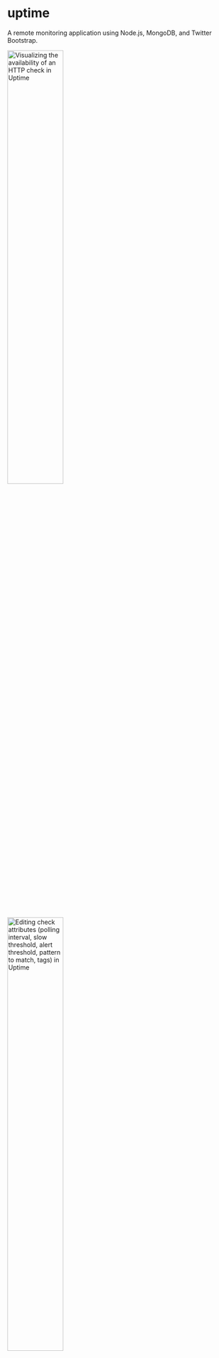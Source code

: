 uptime
======

A remote monitoring application using Node.js, MongoDB, and Twitter Bootstrap.

<img src="https://raw.github.com/fzaninotto/uptime/downloads/check_details.png" title="Visualizing the availability of an HTTP check in Uptime" width="50%" valign="top" />
<img src="https://raw.github.com/fzaninotto/uptime/downloads/check_form.png" title="Editing check attributes (polling interval, slow threshold, alert threshold, pattern to match, tags) in Uptime" width="50%" valign="top" />

You can watch a [demo screencast on Vimeo](https://vimeo.com/39302164).

Features
--------

* Monitor thousands of websites (powered by [Node.js asynchronous programming](http://redotheweb.com/2012/01/23/nodejs-for-php-programmers-1-event-driven-programming-and-pasta.html))
* Tweak frequency of monitoring on a per-check basis, up to the second
* Check the presence of a pattern in the response body
* Receive notifications whenever a check goes down
  * On screen (powered by [socket.io](http://socket.io/))
  * By email
  * On the console
* Record availability statistics for further reporting (powered by [MongoDB](http://www.mongodb.org/))
* Detailed uptime reports with animated charts (powered by [Flotr2](http://www.humblesoftware.com/flotr2/))
* Monitor availability, responsiveness, average response time, and total uptime/downtime
* Get details about failed checks (HTTP error code, etc.)
* Group checks by tags and get reports by tag
* Familiar web interface (powered by [Twitter Bootstrap 2.0](http://twitter.github.com/bootstrap/index.html))
* Complete API for integration with third-party monitoring services
* Powerful plugin system to ease extension and customization
* Easy installation and zero administration

Installing Uptime
-----------------

Uptime 3.2 requires Node.js 0.10 and MongoDB 2.1. Older versions provide compatibility with Node 0.8 (Uptime v3.1) and 0.6 (Uptime v1.4).

To install from GitHub, clone the repository and install dependencies using `npm`:

```sh
$ git clone git://github.com/fzaninotto/uptime.git
$ cd uptime
$ npm install
```

Lastly, start the application with:

```sh
$ node app
```

If you want a production environment:

```sh
$ NODE_ENV=production node app
```

Upgrading From a 2.0 Install
----------------------------

If you have been using uptime 1.0 or 2.0, you have to execute the migration script before using the new release.

```sh
$ node models/migrations/upgrade2to3
```

Adding Checks
-------------

By default, the web UI runs on port 8082, so just browse to 

    http://localhost:8082/

And you're ready to begin. Create your first check by entering an URL, wait for the first ping, and you'll soon see data flowing through your charts!

Configuring
-----------

Uptime uses [node-config](https://github.com/lorenwest/node-config) to allow YAML configuration and environment support. Here is the default configuration, taken from `config/default.yaml`:

```yaml
url:        'http://localhost:8082'

mongodb:
  server:   localhost
  database: uptime
  user:     root 
  password:
  connectionString:       # alternative to setting server, database, user and password separately

monitor:
  name:                   origin
  apiUrl:                 'http://localhost:8082/api' # must be accessible without a proxy
  pollingInterval:        10000      # ten seconds
  timeout:                5000       # five seconds
  userAgent:              NodeUptime/2.0 (https://github.com/fzaninotto/uptime)

analyzer:
  updateInterval:         60000      # one minute
  qosAggregationInterval: 600000     # ten minutes
  pingHistory:            8035200000 # three months

autoStartMonitor: true

plugins:
  - ./plugins/console
  - ./plugins/patternMatcher
  - ./plugins/httpOptions
  # - ./plugins/email
```

To modify this configuration, create a `development.yaml` or a `production.yaml` file in the same directory, and override just the settings you need. For instance, to run Uptime on port 80 in production, create a `production.yaml` file as follows:

```yaml
url: 'http://myDomain.com'
```

Node that Uptime works great behind a proxy - it uses the `http_proxy` environment variable transparently.

Architecture
------------

Uptime is composed of two services: a webapp (in `app.js`), and a polling monitor (in `monitor.js)`. For your convenience, the two services start together when you call `node app`.

<img src="https://raw.github.com/fzaninotto/uptime/downloads/architecture.png" title="Uptime architecture" />

However, heavily browsing the webapp may slow down the whole server - including the polling monitor. In other terms, using the application can influence the uptime measurements. To avoid this effect, it is recommended to run the polling monitor in a separate process.

To that extent, set the `autoStartMonitor` setting to `false` in the `production.yaml`, and launch the monitor by hand:

```sh
$ node monitor &
$ node app
```

Don't forget to set `NODE_ENV=production` if you want to run the app in production environment.

You can also run the monitor in a different server. This second server must be able to reach the API of the webapp server: set the `monitor.apiUrl` setting accordingly in the `production.yaml` file of the monitor server.

Monitoring From Various Locations
---------------------------------

You can even run several monitor servers in several datacenters to get average response time. In that case, make sure you set a different `monitor.name` setting for all monitor servers to be able to tell which server make a particular ping.

Using Plugins
-------------

Plugins can add more notification types, more poller types, new routes to the webapp, etc. Uptime currently bundles three plugins:

 * [`console`](https://github.com/fzaninotto/uptime/blob/master/plugins/console/index.js): log pings and events in the console in real time
 * [`email`](https://github.com/fzaninotto/uptime/blob/master/plugins/email/index.js): notify events (up, down pause) by email
 * [`patternMatcher`](https://github.com/fzaninotto/uptime/blob/master/plugins/patternMatcher/index.js): allow HTTP & HTTPS pollers to test the response body against a pattern
 * [`httpOptions`](https://github.com/fzaninotto/uptime/blob/master/plugins/httpOptions/index.js): add custom HTTP options and headers to HTTP and HTTPS checks (e.g. to allow self-signed certificate on HTTPS, custom headers, custom HTTP methods, ...)
 * [`basicAuth`](https://github.com/fzaninotto/uptime/blob/master/plugins/basicAuth/index.js): add HTTP Basic Access Authentication to the dashboard and API applications

To enable plugins, just add a line to the `plugins:` section of the configuration file.
Three of the bundled plugins are already enabled by default:

```yaml
# in config/default.yaml
plugins:
  - ./plugins/console
  - ./plugins/patternMatcher
  - ./plugins/httpOptions
  # - ./plugins/email
  # - ./plugins/basicAuth
```

You can override these settings in your environment configuration, for instance:

```yaml
# in config/production.yaml
# disable the console plugin and enable the email plugin
plugins:
  # - ./plugins/console
  - ./plugins/patternMatcher
  - ./plugins/httpOptions
  - ./plugins/email
  # - ./plugins/basicAuth
```

Third-party plugins:

 * [`webhooks`](https://github.com/mintbridge/uptime-webhooks): notify events to an URL by sending an HTTP POST request 
 * [`campfire`](https://gist.github.com/dmathieu/5592418): notify events to Campfire
 * [`pushover`](https://gist.github.com/xphyr/5994345): Notify events to mobile devices

Writing Plugins
---------------

A plugin is a simple Node.js module which hooks into predefined extension points. Uptime automatically requires plugin modules when starting the webapp and the monitor, and tries to call the two following functions:

* `initWebApp(options)` when starting the webapp
* `initMonitor(options)` when starting the monitor

Check the [app.js](https://github.com/fzaninotto/uptime/blob/master/app.js#L97) and [monitor.js](https://github.com/fzaninotto/uptime/blob/master/monitor.js#L8) to see a detail of the options passed to each hook. Also, check the code of existing plugins to understand how they can add new pollers, new notification types, etc.

For instance, if you had to recreate a simple version of the `console` plugin, you could write it as follows:

```js
// in plugins/console/index.js
var CheckEvent = require('../../models/checkEvent');
exports.initWebapp = function() {
  CheckEvent.on('afterInsert', function(checkEvent) {
    checkEvent.findCheck(function(err, check) {
      console.log(new Date() + check.name + checkEvent.isGoDown ? ' goes down' : ' goes back up');
    });
  });
}
```
All Uptime entities emit lifecycle events that you can listen to on the Model class. These events are `beforeInsert`, `afterInsert`, `beforeUpdate`, `afterUpdate`, `beforeSave` (called for both inserts and updates), `afterSave` (called for both inserts and updates), `beforeRemove`, and `afterRemove`. For more information about these events, check the [mongoose-lifecycle](https://github.com/fzaninotto/mongoose-lifecycle) plugin.

API
---------------

All API requests should be prefixed with `api`.
The API response always uses the `application/json` mimetype.
API requests do not require authentication.

Example of a valid API request:

`GET http://example.com/api/checks`

Example for a valid API request using curl :

`curl -i -H "Accept: application/json" -X PUT -d "name=example" -d "url=http://mysite.com" -d "interval=120" http://example.com/api/checks`

### Status codes

The API is designed to return different status codes :

* `200 Ok` : The request was successful, the resource(s) itself is returned as JSON
* `400 Bad Request` : An attribute of the API request is invalid or missing (e.g. the url of a check is missing)
* `404 Not Found` : A resource could not be accessed (e.g. a check ID could not be found)
* `500 Server Error` : Something went wrong on the server side (e.g. a check could not be saved in database)

### CRUD routes

#### `GET /checks`

Return a list of all checks

#### `GET /checks/needingPoll`

Return a list of checks that need a poll (i.e. not paused, plus new or last tested > interval set between tests)

#### `GET /checks/:id`

Return a single check

Parameter :

* `id` : (required) Id of the check

Ex: `http://localhost:8082/api/checks/527a25bdc9de6e0000000004`

#### `GET /checks/:id/pause`

Toggle the status (isPaused) of a check

Parameter :

* `id` : (required) Id of the check

Ex: `http://localhost:8082/api/checks/527a25bdc9de6e0000000004/pause`

#### `PUT /check/:id/test`

Updates the last checked date for a check. Used to avoid double check when a target is slow.
Return the number of affected records in the database (1 or 0).

Parameter :

* `id` : (required) Id of the check

Ex: `http://localhost:8082/api/checks/527a25bdc9de6e0000000004/test`

#### `GET /pings`

Return a list of all pings

Parameters :

* `?page=1` : (optional) Paginate results by 50
* `?check=:id` : (optional) Return only the pings for a given check

Ex: `http://localhost:8082/api/pings?check=527a25bdc9de6e0000000004`

#### `GET /pings/events`

Return a list of events (CheckEvent) aggregated by day, limited to the latest week, and to 100 results

#### `POST /pings`

Create a ping for a check, if the check exists and is not already polled

Parameters :

* `checkId` : (required) Id of the check
* `status` : (required)  Status
* `timestamp` : (optional) Date of polling
* `time` : (required) Response time
* `name` : (optional) Monitor name
* `error` : (optional)
* `details` : (optional)

#### `GET /tags`

Return list of all tags

#### `GET /tags/:name`

Return a single tag

Parameter :

* `name` : (required) name of the tag

Ex: `http://localhost:8082/tags/good`

#### `PUT /checks`

Create a new check and return it

Parameters :

* `url` : (required) Url of the check
* `name` : (optional) Name of the check - if empty, url will be set as check name
* `interval` : (optional) Interval of polling
* `maxTime` : (optional) Slow threshold
* `isPaused` : (optional) Status of polling
* `alertTreshold` : (optional) set the threshold of failed pings that will create an alert
* `tags` : (optional) list of tags (comma-separated values)
* `type` : (optional) type of check (auto|http|https|udp)

#### `POST /checks/:id`

Update a check and return it

Parameters :

* `id` : (required) Id of the check
* `url` : (optional) Url of the check
* `name` : (optional) Name of the check - if empty, url will be set as check name
* `interval` : (optional) Interval of polling
* `maxTime` : (optional) Slow threshold
* `isPaused` : (optional) Status of polling
* `alertTreshold` : (optional) set the threshold of failed pings that will create an alert
* `tags` : (optional) list of tags (comma-separated values)
* `type` : (optional) type of check - values : `auto`|`http`|`https`|`udp`

Ex: `http://localhost:8082/api/checks/527a25bdc9de6e0000000004`

#### `DELETE /checks/:id`

Delete a check

Parameters :

* `id` : (required) Id of the check

Ex: `http://localhost:8082/api/checks/527a25bdc9de6e0000000004`

### Statistics routes

#### `GET /checks/:id/stat/:period/:timestamp`

Return check stats for a period

Parameters :

   * `id` : (required) Id of the check
   * `period` : (required) Period - values :  `hour`|`day`|`month`|`year`
   * `timestamp` : (required) Start date (timestamp)

Ex: `http://localhost:8082/api/checks/527a25bdc9de6e0000000004/stat/day/1383260400000`

#### `GET /checks/:id/stats/:type`

Return check stats for a period

Parameters :

* `id` : (required) Id of the check
* `type` : (required) Period - values :  `hour`|`day`|`month`|`year`
* `?begin=` : (required) Start date (timestamp)
* `?end=` : (required) End date (timestamp)

Ex: `http://localhost:8082/api/checks/527a25bdc9de6e0000000004/stats/month?begin=1383260400000&end=1385852399999`

#### `GET /tags/:name/checks/:period/:timestamp`

Return tag stats for a period, joined by checks

Parameters :

* `name` : (required) Name of the tag
* `period` : (required) Period - values :  `hour`|`day`|`month`|`year`
* `timestamp` : (required) Start date (timestamp)

Ex: `http://localhost:8082/api/tags/good/checks/month/1384816432099`

#### `GET /tags/:name/stat/:period/:timestamp`

Return tag stats for a period

Parameters :

* `name` : (required) Name of the tag
* `period` : (required) Period - values :  `hour`|`day`|`month`|`year`
* `timestamp` : (required) Start date (timestamp)

Ex: `http://localhost:8082/api/tags/good/stat/month/1383260400000`

#### `GET /tags/:name/stats/:type`

Return tag stats for a period

Parameters :

* `name` : (required) Name of the tag
* `type` : (required) Period - values :  `day`|`month`|`year`
* `?begin=` : (required) Start date (timestamp)
* `?end=` : (required) End date (timestamp)

Ex: `http://localhost:8082/api/tags/good/stats/month?begin=1383260400000&end=1385852399999`

### Event routes

#### `GET /checks/:id/events`

Return the list of all events for the check

Parameter :

* `id` : (required) Id of the check

Ex: `http://localhost:8082/api/checks/527a25bdc9de6e0000000004/events`

#### `GET /tags/:name/events`

Return the list of all events associated to the tag

Parameter :

* `name` : (required) Name of the tag
* `?begin=` : (optional) Start date (timestamp)
* `?end=` : (optional) End date (timestamp)

Ex: `http://localhost:8082/api/tags/good/events?begin=1383260400000&end=1385852399999`

Support and Discussion
----------------------

Join the [node-uptime](https://groups.google.com/d/forum/node-uptime) Google Group to discuss features, bugs and use cases related to Uptime.

License
-------

The Uptime code is free to use and distribute, under the [MIT license](https://raw.github.com/fzaninotto/uptime/master/LICENSE).

Uptime uses third-party libraries:

* [NodeJS](http://nodejs.org/), licensed under the [MIT License](https://github.com/joyent/node/blob/master/LICENSE#L5-22),
* [Socket.io](http://socket.io/), licensed under the [MIT License](https://github.com/LearnBoost/socket.io/blob/master/Readme.md),
* [MongooseJS](http://mongoosejs.com/), licensed under the [MIT License](https://github.com/LearnBoost/mongoose/blob/master/README.md),
* [jQuery](http://jquery.com/), licensed under the [MIT License](http://jquery.org/license),
* [TwitterBootstrap](http://twitter.github.com/bootstrap/), licensed under the [Apache License v2.0](http://www.apache.org/licenses/LICENSE-2.0),
* [Flotr2](http://www.humblesoftware.com/flotr2/), licensed under the [MIT License](https://github.com/HumbleSoftware/Flotr2/blob/master/LICENSE).
* [Favicon](http://www.alexpeattie.com/projects/justvector_icons/), distributed under the [Free Art License](http://artlibre.org/licence/lal/en).

If you like the software, please help improving it by contributing PRs on the [GitHub project](https://github.com/fzaninotto/uptime)!

TODO
----

* Account for scheduled maintenance (and provide two QoS calculations: with and without scheduled maintenance)
* Allow for JavaScript execution in the monitored resources by using a headless browser (probably zombie.js)
* Unit tests
